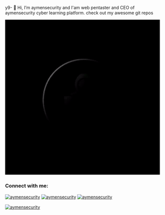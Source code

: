 y9- 👋 Hi, I’m aymensecurity and I'am
web pentaster and CEO of aymensecurity cyber learning platform.
check out my awesome git repos
<center><img src="./aymensecurity.gif"></center>

<h3 align="left">Connect with me:</h3>
<p align="left">
<a href="https://hackerone.com/aymensecurity?type=user" target="blank"><img align="center" src="https://camo.githubusercontent.com/3a6f805f6edbfeb85bbfff6828c93549ab897c7081bc295f5756d15af2c44647/68747470733a2f2f6564656e742e6769746875622e696f2f537570657254696e7949636f6e732f696d616765732f7376672f6861636b65726f6e652e737667" alt="aymensecurity" height="30" width="40" /></a>
<a href="https://tryhackme.com/p/aymensecurity" target="blank"><img align="center" src="https://raw.githubusercontent.com/rahuldkjain/github-profile-readme-generator/master/src/images/icons/Social/tryhackme.svg" alt="aymensecurity" height="30" width="40" /></a>
<a href="https://play.picoctf.org/users/aymensecurity" target="blank"><img align="center" src="https://raw.githubusercontent.com/rahuldkjain/github-profile-readme-generator/master/src/images/icons/Social/picoctf.svg" alt="aymensecurity" height="30" width="40" /></a>
</p>
<a href="#" target="blank"><img align="center" src="https://camo.githubusercontent.com/70ca88ea4ec71a3bfefbe92ad2bc4d529dd80198d97f7903d2ce60af5b9860d9/68747470733a2f2f696d672e736869656c64732e696f2f62616467652f4d656469756d2d3132313030453f7374796c653d666f722d7468652d6261646765266c6f676f3d6d656469756d266c6f676f436f6c6f723d7768697465" alt="aymensecurity" height="70" width="500" /> </a>

<!---
aymensecurity/aymensecurity is a ✨ special ✨ repository because its `README.md` (this file) appears on your GitHub profile.
You can click the Preview link to take a look at your changes.
--->
